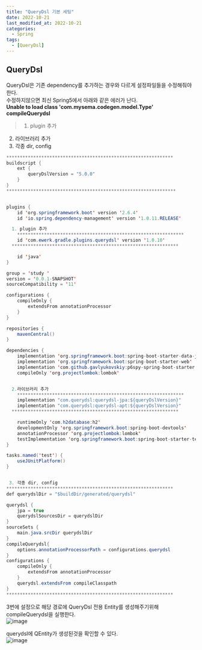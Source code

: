 ```yaml
---
title: "QueryDsl 기본 세팅"
date: 2022-10-21
last_modified_at: 2022-10-21
categories: 
  - Spring
tags:
  - [QueryDsl]
---
```


## QueryDsl
QueryDsl은 기존 dependency를 추가하는 경우와 다르게 설정파일들을 수정해줘야한다.  
수정하지않으면 최신 Spring5에서 아래와 같은 에러가 난다.  
**Unable to load class 'com.mysema.codegen.model.Type' compileQuerydsl**  


> 1. plugin 추가
  2. 라이브러리 추가
  3. 각종 dir, config

```java
**************************************************************
buildscript {
    ext {
        queryDslVersion = "5.0.0"
    }
}
***************************************************************


plugins {
    id 'org.springframework.boot' version '2.6.4'
    id 'io.spring.dependency-management' version '1.0.11.RELEASE'

  1. plugin 추가
    **************************************************************
    id 'com.ewerk.gradle.plugins.querydsl' version '1.0.10'
  **************************************************************

    id 'java'
}

group = 'study '
version = '0.0.1-SNAPSHOT'
sourceCompatibility = '11'

configurations {
    compileOnly {
        extendsFrom annotationProcessor
    }
}

repositories {
    mavenCentral()
}

dependencies {
    implementation 'org.springframework.boot:spring-boot-starter-data-jpa'
    implementation 'org.springframework.boot:spring-boot-starter-web'
    implementation 'com.github.gavlyukovskiy:p6spy-spring-boot-starter:1.5.7'
    compileOnly 'org.projectlombok:lombok'


  2.라이브러리 추가
    **************************************************************
    implementation "com.querydsl:querydsl-jpa:${queryDslVersion}"
    implementation "com.querydsl:querydsl-apt:${queryDslVersion}"
  **************************************************************

    runtimeOnly 'com.h2database:h2'
    developmentOnly 'org.springframework.boot:spring-boot-devtools'
    annotationProcessor 'org.projectlombok:lombok'
    testImplementation 'org.springframework.boot:spring-boot-starter-test'
}

tasks.named('test') {
    useJUnitPlatform()
}


 3. 각종 dir, config 
**************************************************************
def querydslDir = "$buildDir/generated/querydsl"

querydsl {
    jpa = true
    querydslSourcesDir = querydslDir
}
sourceSets {
    main.java.srcDir querydslDir
}
compileQuerydsl{
    options.annotationProcessorPath = configurations.querydsl
}
configurations {
    compileOnly {
        extendsFrom annotationProcessor
    }
    querydsl.extendsFrom compileClasspath
}
**************************************************************
```

3번에 설정으로 해당 경로에 QueryDsl 전용 Entity를 생성해주기위해 compileQuerydsl을 실행한다.  
![image](https://user-images.githubusercontent.com/99777315/197218640-557a9f4d-0ee5-4a0d-bad3-160cd164b452.png)  

querydsl에 QEntity가 생성된것을 확인할 수 있다.   
![image](https://user-images.githubusercontent.com/99777315/197219071-ebdb8f2a-5d54-4966-8bae-ee7776e4691f.png)  

